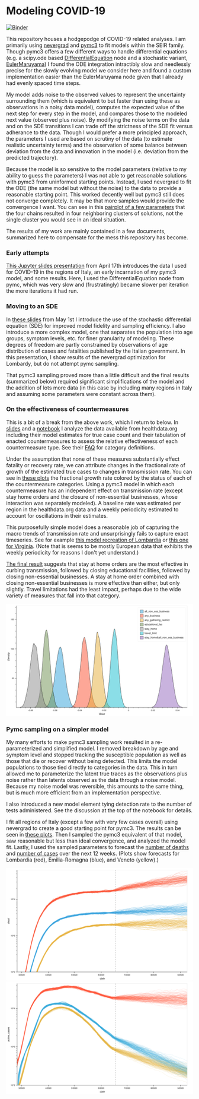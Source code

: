 # Modeling COVID-19

[![Binder](https://mybinder.org/badge_logo.svg)](https://mybinder.org/v2/gh/raaperrotta/covid-binder/master)

This repository houses a hodgepodge of COVID-19 related analyses. I am primarily using [nevergrad](https://facebookresearch.github.io/nevergrad/) and [pymc3](https://docs.pymc.io/) to fit models within the SEIR family. Though pymc3 offers a few different ways to handle differential equations (e.g. a scipy.ode based [DifferentialEquation](https://docs.pymc.io/notebooks/ODE_API_introduction.html?highlight=differentialequation) node and a stochastic variant, [EulerMaruyama](https://docs.pymc.io/notebooks/Euler-Maruyama_and_SDEs.html?highlight=sde)) I found the ODE integration intractibly slow and needlessly precise for the slowly evolving model we consider here and found a custom implementation easier than the EulerMaruyama node given that I already had evenly spaced time steps.

My model adds noise to the observed values to represent the uncertainty surrounding them (which is equivalent to but faster than using these as observations in a noisy data model), computes the expected value of the next step for every step in the model, and compares those to the modeled next value (observed plus noise). By modifying the noise terms on the data and on the SDE transitions I can trade off the strictness of the SDE fit versus adherance to the data. Though I would prefer a more principled approach, the parameters I used are based on scrutiny of the data (to estimate realistic uncertainty terms) and the observation of some balance between deviation from the data and innovation in the model (i.e. deviation from the predicted trajectory).

Because the model is so sensitive to the model parameters (relative to my ability to guess the parameters) I was not able to get reasonable solutions with pymc3 from uninformed starting points. Instead, I used nevergrad to fit the ODE (the same model but without the noise) to the data to provide a reasonable starting point. This worked decently well but pymc3 still does not converge completely. It may be that more samples would provide the convergence I want. You can see in this [pairplot of a few parameters](https://raaperrotta.github.io/covid-binder/Italy%20COVID-19%20Model%20-%20(S)EIR%20with%20PyMC3%20and%20Nevergrad.html#3c276038-d504-4c94-9523-2cb73213a15f) that the four chains resulted in four neighboring clusters of solutions, not the single cluster you would see in an ideal situation.

The results of my work are mainly contained in a few documents, summarized here to compensate for the mess this repository has become.

### Early attempts
[This Jupyter slides presentation](https://raaperrotta.github.io/covid-binder/presentation.slides.html) from April 17th introduces the data I used for COVID-19 in the regions of Italy, an early incarnation of my pymc3 model, and some results. Here, I used the DifferentialEquation node from pymc, which was very slow and (frustratingly) became slower per iteration the more iterations it had run.

### Moving to an SDE
In [these slides](https://raaperrotta.github.io/covid-binder/presentation-2020-05-01.slides#/) from May 1st I introduce the use of the stochastic differential equation (SDE) for improved model fidelity and sampling efficiency. I also introduce a more complex model, one that separates the population into age groups, symptom levels, etc. for finer granularity of modeling. These degrees of freedom are partly constrained by observations of age distribution of cases and fatalities published by the Italian government. In this presentation, I show results of the nevergrad optimization for Lombardy, but do not attempt pymc sampling.

That pymc3 sampling proved more than a little difficult and the final results (summarized below) required significant simplifications of the model and the addition of lots more data (in this case by including many regions in Italy and assuming some parameters were constant across them).

### On the effectiveness of countermeasures

This is a bit of a break from the above work, which I return to below. In [slides](https://raaperrotta.github.io/covid-binder/presentation_2020_06_02.slides.html#/) and a [notebook](https://raaperrotta.github.io/covid-binder/On%20the%20effectiveness%20of%20lockdown%20measures.html) I analyze the data available from healthdata.org including their model estimates for true case count and their tabulation of enacted countermeasures to assess the relative effectiveness of each countermeasure type. See their [FAQ](http://www.healthdata.org/covid/faqs#social%20distancing) for category definitions.

Under the assumption that none of these measures substantially effect fatality or recovery rate, we can attribute changes in the fractional rate of growth of the estimated true cases to changes in transmission rate. You can see in [these plots](https://raaperrotta.github.io/covid-binder/On%20the%20effectiveness%20of%20lockdown%20measures.html#629bc2bc-603b-4e73-9989-3aafa1978efc) the fractional growth rate colored by the status of each of the countermeasure categories. Using a pymc3 model in which each countermeasure has an independent effect on transmission rate (except stay home orders and the closure of non-essential businesses, whose interaction was separately modeled). A baseline rate was estimated per region in the healthdata.org data and a weekly periodicity estimated to account for oscillations in their estimates.

This purposefully simple model does a reasonable job of capturing the macro trends of transmission rate and unsurprisingly fails to capture exact timeseries. See for example [this model recreation of Lombardia](https://raaperrotta.github.io/covid-binder/On%20the%20effectiveness%20of%20lockdown%20measures.html#4636b84a-45b7-49f4-838a-5942f111aaa0) or [this one for Virginia](https://raaperrotta.github.io/covid-binder/On%20the%20effectiveness%20of%20lockdown%20measures.html#48e9072d-0a39-4e55-99ab-8359bc9898cd). (Note that is seems to be mostly European data that exhibits the weekly periodicity for reasons I don't yet understand.)

[The final result](https://raaperrotta.github.io/covid-binder/On%20the%20effectiveness%20of%20lockdown%20measures.html#54491e41-5fef-4f3d-9f1e-4d2c85d71282) suggests that stay at home orders are the most effective in curbing transmission, followed by closing educational facilities, followed by closing non-essential businesses. A stay at home order combined with closing non-essential businesses is more effective than either, but only slightly. Travel limitations had the least impact, perhaps due to the wide variety of measures that fall into that category.

![Countermeasure effectiveness](countermeasure%20effectiveness.png)

### Pymc sampling on a simpler model

My many efforts to make pymc3 sampling work resulted in a re-parameterized and simplified model. I removed breakdown by age and symptom level and stopped tracking the susceptible population as well as those that die or recover without being detected. This limits the model populations to those tied directly to categories in the data. This in turn allowed me to parameterize the latent true traces as the observations plus noise rather than latents observed as the data through a noise model. Because my noise model was reversible, this amounts to the same thing, but is much more efficient from an implementation perspective.

I also introduced a new model element tying detection rate to the number of tests administered. See the discussion at the top of the notebook for details.

I fit all regions of Italy (except a few with very few cases overall) using nevergrad to create a good starting point for pymc3. The results can be seen in [these plots](https://raaperrotta.github.io/covid-binder/Italy%20COVID-19%20Model%20-%20(S)EIR%20with%20PyMC3%20and%20Nevergrad.html#512274b1-e8d1-446f-903d-a14f643a35f4). Then I sampled the pymc3 equivalent of that model, saw reasonable but less than ideal convergence, and analyzed the model fit. Lastly, I used the sampled parameters to forecast the [number of deaths](https://raaperrotta.github.io/covid-binder/Italy%20COVID-19%20Model%20-%20(S)EIR%20with%20PyMC3%20and%20Nevergrad.html#86843fb1-efff-4283-a4b9-864ccc135435) and [number of cases](https://raaperrotta.github.io/covid-binder/Italy%20COVID-19%20Model%20-%20(S)EIR%20with%20PyMC3%20and%20Nevergrad.html#953350c9-fa0f-4e3f-8740-589d1474a832) over the next 12 weeks. (Plots show forecasts for Lombardia (red), Emilia-Romagna (blue), and Veneto (yellow).)

![Forecast deaths](forecast_deaths.png)
![Forecast cases](forecast_cases.png)
